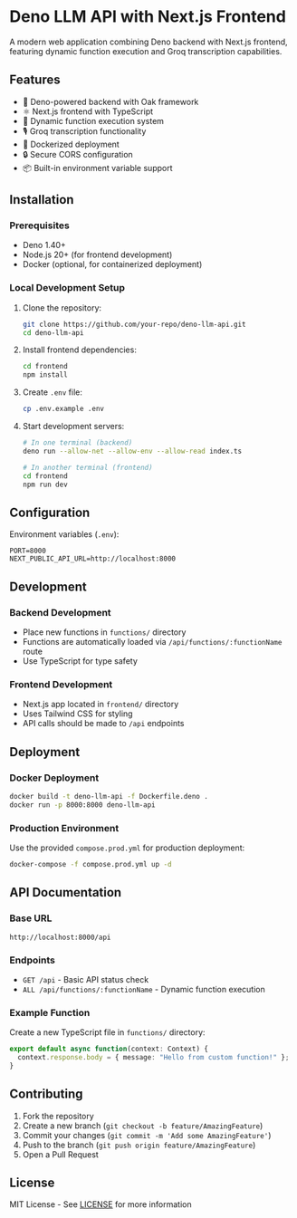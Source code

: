 # Deno LLM API with Next.js Frontend

A modern web application combining Deno backend with Next.js frontend, featuring dynamic function execution and Groq transcription capabilities.

## Features

- 🦕 Deno-powered backend with Oak framework
- ⚛️ Next.js frontend with TypeScript
- 🚀 Dynamic function execution system
- 🎙️ Groq transcription functionality
- 🐳 Dockerized deployment
- 🔒 Secure CORS configuration
- 📦 Built-in environment variable support

## Installation

### Prerequisites
- Deno 1.40+
- Node.js 20+ (for frontend development)
- Docker (optional, for containerized deployment)

### Local Development Setup

1. Clone the repository:
   ```bash
   git clone https://github.com/your-repo/deno-llm-api.git
   cd deno-llm-api
   ```

2. Install frontend dependencies:
   ```bash
   cd frontend
   npm install
   ```

3. Create `.env` file:
   ```bash
   cp .env.example .env
   ```

4. Start development servers:
   ```bash
   # In one terminal (backend)
   deno run --allow-net --allow-env --allow-read index.ts

   # In another terminal (frontend)
   cd frontend
   npm run dev
   ```

## Configuration

Environment variables (`.env`):

```env
PORT=8000
NEXT_PUBLIC_API_URL=http://localhost:8000
```

## Development

### Backend Development
- Place new functions in `functions/` directory
- Functions are automatically loaded via `/api/functions/:functionName` route
- Use TypeScript for type safety

### Frontend Development
- Next.js app located in `frontend/` directory
- Uses Tailwind CSS for styling
- API calls should be made to `/api` endpoints

## Deployment

### Docker Deployment
```bash
docker build -t deno-llm-api -f Dockerfile.deno .
docker run -p 8000:8000 deno-llm-api
```

### Production Environment
Use the provided `compose.prod.yml` for production deployment:
```bash
docker-compose -f compose.prod.yml up -d
```

## API Documentation

### Base URL
`http://localhost:8000/api`

### Endpoints
- `GET /api` - Basic API status check
- `ALL /api/functions/:functionName` - Dynamic function execution

### Example Function
Create a new TypeScript file in `functions/` directory:
```typescript
export default async function(context: Context) {
  context.response.body = { message: "Hello from custom function!" };
}
```

## Contributing

1. Fork the repository
2. Create a new branch (`git checkout -b feature/AmazingFeature`)
3. Commit your changes (`git commit -m 'Add some AmazingFeature'`)
4. Push to the branch (`git push origin feature/AmazingFeature`)
5. Open a Pull Request

## License

MIT License - See [LICENSE](LICENSE) for more information
